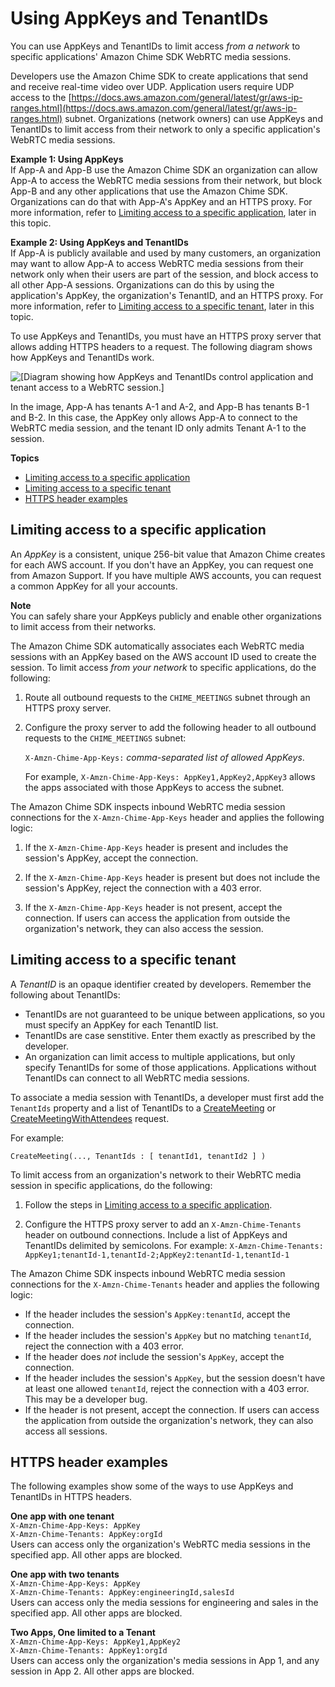 # Using AppKeys and TenantIDs<a name="app-keys-tenant-ids"></a>

You can use AppKeys and TenantIDs to limit access *from a network* to specific applications' Amazon Chime SDK WebRTC media sessions\.

Developers use the Amazon Chime SDK to create applications that send and receive real\-time video over UDP\. Application users require UDP access to the [https://docs.aws.amazon.com/general/latest/gr/aws-ip-ranges.html](https://docs.aws.amazon.com/general/latest/gr/aws-ip-ranges.html) subnet\. Organizations \(network owners\) can use AppKeys and TenantIDs to limit access from their network to only a specific application's WebRTC media sessions\.

**Example 1: Using AppKeys**  
If App\-A and App\-B use the Amazon Chime SDK an organization can allow App\-A to access the WebRTC media sessions from their network, but block App\-B and any other applications that use the Amazon Chime SDK\. Organizations can do that with App\-A's AppKey and an HTTPS proxy\. For more information, refer to [Limiting access to a specific application](#limit-app-access), later in this topic\.

**Example 2: Using AppKeys and TenantIDs**  
If App\-A is publicly available and used by many customers, an organization may want to allow App\-A to access WebRTC media sessions from their network only when their users are part of the session, and block access to all other App\-A sessions\. Organizations can do this by using the application's AppKey, the organization's TenantID, and an HTTPS proxy\. For more information, refer to [Limiting access to a specific tenant](#limit-tenant-access), later in this topic\.

To use AppKeys and TenantIDs, you must have an HTTPS proxy server that allows adding HTTPS headers to a request\. The following diagram shows how AppKeys and TenantIDs work\.

![\[Diagram showing how AppKeys and TenantIDs control application and tenant access to a WebRTC session.\]](http://docs.aws.amazon.com/chime-sdk/latest/dg/images/app-key-diagram.png)

In the image, App\-A has tenants A\-1 and A\-2, and App\-B has tenants B\-1 and B\-2\. In this case, the AppKey only allows App\-A to connect to the WebRTC media session, and the tenant ID only admits Tenant A\-1 to the session\.

**Topics**
+ [Limiting access to a specific application](#limit-app-access)
+ [Limiting access to a specific tenant](#limit-tenant-access)
+ [HTTPS header examples](#header-examples)

## Limiting access to a specific application<a name="limit-app-access"></a>

An *AppKey* is a consistent, unique 256\-bit value that Amazon Chime creates for each AWS account\. If you don't have an AppKey, you can request one from Amazon Support\. If you have multiple AWS accounts, you can request a common AppKey for all your accounts\.

**Note**  
You can safely share your AppKeys publicly and enable other organizations to limit access from their networks\. 

The Amazon Chime SDK automatically associates each WebRTC media sessions with an AppKey based on the AWS account ID used to create the session\. To limit access *from your network* to specific applications, do the following:

1. Route all outbound requests to the `CHIME_MEETINGS` subnet through an HTTPS proxy server\. 

1. Configure the proxy server to add the following header to all outbound requests to the `CHIME_MEETINGS` subnet:

   `X-Amzn-Chime-App-Keys:` *comma\-separated list of allowed AppKeys*\.

   For example, `X-Amzn-Chime-App-Keys: AppKey1,AppKey2,AppKey3` allows the apps associated with those AppKeys to access the subnet\.

The Amazon Chime SDK inspects inbound WebRTC media session connections for the `X-Amzn-Chime-App-Keys` header and applies the following logic:

1. If the `X-Amzn-Chime-App-Keys` header is present and includes the session's AppKey, accept the connection\.

1. If the `X-Amzn-Chime-App-Keys` header is present but does not include the session's AppKey, reject the connection with a 403 error\.

1. If the `X-Amzn-Chime-App-Keys` header is not present, accept the connection\. If users can access the application from outside the organization's network, they can also access the session\.

## Limiting access to a specific tenant<a name="limit-tenant-access"></a>

A *TenantID* is an opaque identifier created by developers\. Remember the following about TenantIDs:
+ TenantIDs are not guaranteed to be unique between applications, so you must specify an AppKey for each TenantID list\. 
+ TenantIDs are case senstitive\. Enter them exactly as prescribed by the developer\.
+ An organization can limit access to multiple applications, but only specify TenantIDs for some of those applications\. Applications without TenantIDs can connect to all WebRTC media sessions\. 

To associate a media session with TenantIDs, a developer must first add the `TenantIds` property and a list of TenantIDs to a [CreateMeeting](https://docs.aws.amazon.com/chime-sdk/latest/APIReference/API_meeting-chime_CreateMeeting.html) or [CreateMeetingWithAttendees](https://docs.aws.amazon.com/chime-sdk/latest/APIReference/API_meeting-chime_CreateMeetingWithAttendees.html) request\.

For example:

`CreateMeeting(..., TenantIds : [ tenantId1, tenantId2 ] )`

To limit access from an organization's network to their WebRTC media session in specific applications, do the following:

1. Follow the steps in [Limiting access to a specific application](#limit-app-access)\.

1. Configure the HTTPS proxy server to add an `X-Amzn-Chime-Tenants` header on outbound connections\. Include a list of AppKeys and TenantIDs delimited by semicolons\. For example: `X-Amzn-Chime-Tenants: AppKey1;tenantId-1,tenantId-2;AppKey2:tenantId-1,tenantId-1`

The Amazon Chime SDK inspects inbound WebRTC media session connections for the `X-Amzn-Chime-Tenants` header and applies the following logic:
+ If the header includes the session's `AppKey:tenantId`, accept the connection\.
+ If the header includes the session's `AppKey` but no matching `tenantId`, reject the connection with a 403 error\.
+ If the header does *not* include the session's `AppKey`, accept the connection\.
+ If the header includes the session's `AppKey`, but the session doesn't have at least one allowed `tenantId`, reject the connection with a 403 error\. This may be a developer bug\.
+ If the header is not present, accept the connection\. If users can access the application from outside the organization's network, they can also access all sessions\.

## HTTPS header examples<a name="header-examples"></a>

The following examples show some of the ways to use AppKeys and TenantIDs in HTTPS headers\.

**One app with one tenant**  
`X-Amzn-Chime-App-Keys: AppKey`  
`X-Amzn-Chime-Tenants: AppKey:orgId`  
Users can access only the organization's WebRTC media sessions in the specified app\. All other apps are blocked\.

**One app with two tenants**  
`X-Amzn-Chime-App-Keys: AppKey`  
`X-Amzn-Chime-Tenants: AppKey:engineeringId,salesId`  
Users can access only the media sessions for engineering and sales in the specified app\. All other apps are blocked\.

**Two Apps, One limited to a Tenant**  
`X-Amzn-Chime-App-Keys: AppKey1,AppKey2`  
`X-Amzn-Chime-Tenants: AppKey1:orgId`  
Users can access only the organization's media sessions in App 1, and any session in App 2\. All other apps are blocked\.